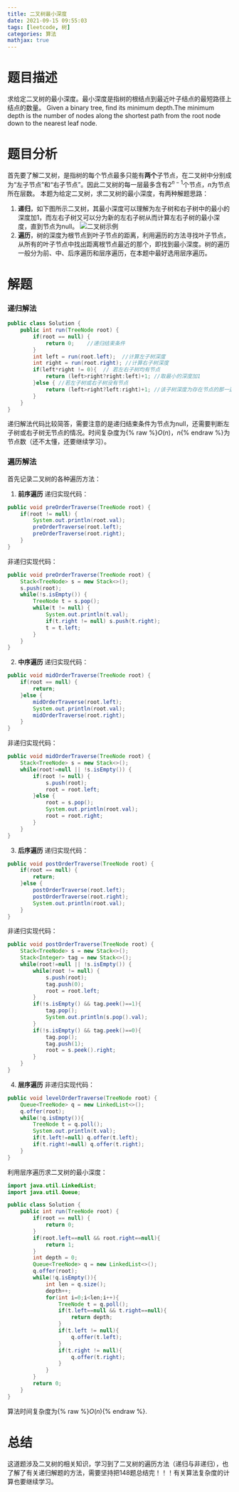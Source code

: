 ```yaml
---
title: 二叉树最小深度
date: 2021-09-15 09:55:03
tags: [leetcode, 树]
categories: 算法
mathjax: true
---
```

# 题目描述
求给定二叉树的最小深度。最小深度是指树的根结点到最近叶子结点的最短路径上结点的数量。
Given a binary tree, find its minimum depth.The minimum depth is the number of nodes along the shortest path from the root node down to the nearest leaf node.
# 题目分析
首先要了解二叉树，是指树的每个节点最多只能有**两个**子节点，在二叉树中分别成为“左子节点”和“右子节点”。因此二叉树的每一层最多含有$2^{n-1}$个节点，$n$为节点所在层数。
本题为给定二叉树，求二叉树的最小深度，有两种解题思路：
1. **递归**，如下图所示二叉树，其最小深度可以理解为左子树和右子树中的最小的深度加1，而左右子树又可以分为新的左右子树从而计算左右子树的最小深度，直到节点为null。
![二叉树示例](binary_tree.png)
1. **遍历**，树的深度为根节点到叶子节点的距离，利用遍历的方法寻找叶子节点，从所有的叶子节点中找出距离根节点最近的那个，即找到最小深度。树的遍历一般分为前、中、后序遍历和层序遍历，在本题中最好选用层序遍历。


# 解题
### 递归解法
```java
public class Solution {
    public int run(TreeNode root) {
        if(root == null) {
            return 0;    //递归结束条件
        }
        int left = run(root.left);  //计算左子树深度
        int right = run(root.right); //计算右子树深度
        if(left*right != 0){  // 若左右子树均有节点
            return (left>right?right:left)+1; //取最小的深度加1
        }else { //若左子树或右子树没有节点
            return (left>right?left:right)+1; //该子树深度为存在节点的那一边的深度加1
        }
    }
}
```
递归解法代码比较简答，需要注意的是递归结束条件为节点为null，还需要判断左子树或右子树无节点的情况。时间复杂度为{% raw %}$O(n)$，$n${% endraw %}为节点数（还不太懂，还要继续学习）。
### 遍历解法
首先记录二叉树的各种遍历方法：
1. **前序遍历**
递归实现代码：
```java
public void preOrderTraverse(TreeNode root) {
	if(root != null) {
		System.out.println(root.val);
		preOrderTraverse(root.left);
		preOrderTraverse(root.right);
	}
}
```
非递归实现代码：
```java
public void preOrderTraverse(TreeNode root) {
	Stack<TreeNode> s = new Stack<>();
	s.push(root);
	while(!s.isEmpty()) {
		TreeNode t = s.pop();
		while(t != null) {
			System.out.println(t.val);
			if(t.right != null)	s.push(t.right);
			t = t.left;
		}
	}
}
```
2. **中序遍历**
递归实现代码：
```java
public void midOrderTraverse(TreeNode root) {
	if(root == null) {
		return;
	}else {
		midOrderTraverse(root.left);
		System.out.println(root.val);
		midOrderTraverse(root.right);
	}
}
```
非递归实现代码：
```java
public void midOrderTraverse(TreeNode root) {
	Stack<TreeNode> s = new Stack<>();
	while(root!=null || !s.isEmpty()) {
		if(root != null) {
			s.push(root);
			root = root.left;
		}else {
			root = s.pop();
			System.out.println(root.val);
			root = root.right;
		}
	}
}
```
3. **后序遍历**
递归实现代码：
```java
public void postOrderTraverse(TreeNode root) {
	if(root == null) {
		return;
	}else {
		postOrderTraverse(root.left);
		postOrderTraverse(root.right);
		System.out.println(root.val);
	}
}
```
非递归实现代码：
```java
public void postOrderTraverse(TreeNode root) {
	Stack<TreeNode> s = new Stack<>();
	Stack<Integer> tag = new Stack<>();
	while(root!=null || !s.isEmpty()) {
		while(root != null) {
			s.push(root);
			tag.push(0);
			root = root.left;
		}
		if(!s.isEmpty() && tag.peek()==1){
			tag.pop();
			System.out.println(s.pop().val);
		}
		if(!s.isEmpty() && tag.peek()==0){
			tag.pop();
			tag.push(1);
			root = s.peek().right;
		}
	}
}
```
4. **层序遍历**
非递归实现代码：
```java
public void levelOrderTraverse(TreeNode root) {
	Queue<TreeNode> q = new LinkedList<>();
	q.offer(root);
	while(!q.isEmpty()){
		TreeNode t = q.poll();
		System.out.println(t.val);
		if(t.left!=null) q.offer(t.left);
		if(t.right!=null) q.offer(t.right);
	}
}
```
利用层序遍历求二叉树的最小深度：
```java
import java.util.LinkedList;
import java.util.Queue;

public class Solution {
    public int run(TreeNode root) {
        if(root == null) {
            return 0;
        }
        if(root.left==null && root.right==null){
            return 1;
        }
        int depth = 0;
        Queue<TreeNode> q = new LinkedList<>();
        q.offer(root);
        while(!q.isEmpty()){
            int len = q.size();
            depth++;
            for(int i=0;i<len;i++){
                TreeNode t = q.poll();
                if(t.left==null && t.right==null){
                    return depth;
                }
                if(t.left != null){
                    q.offer(t.left);
                }
                if(t.right != null){
                    q.offer(t.right);
                }
            }
        }
        return 0;
    }
}
```
算法时间复杂度为{% raw %}$O(n)${% endraw %}.
# 总结
这道题涉及二叉树的相关知识，学习到了二叉树的遍历方法（递归与非递归），也了解了有关递归解题的方法，需要坚持把148题总结完！！！有关算法复杂度的计算也要继续学习。
